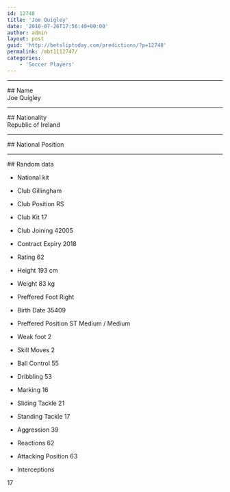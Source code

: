 ```yaml
---
id: 12748
title: 'Joe Quigley'
date: '2010-07-26T17:56:40+00:00'
author: admin
layout: post
guid: 'http://betsliptoday.com/predictions/?p=12748'
permalink: /mbt1112747/
categories:
    - 'Soccer Players'
---
```


- - - - - -

\## Name  
 Joe Quigley

- - - - - -

\## Nationality  
 Republic of Ireland

- - - - - -

\## National Position

- - - - - -

\## Random data

- National kit
- Club
 Gillingham

- Club Position
 RS

- Club Kit
 17

- Club Joining
 42005

- Contract Expiry
 2018

- Rating
 62

- Height
 193 cm

- Weight
 83 kg

- Preffered Foot
 Right

- Birth Date
 35409

- Preffered Position
 ST Medium / Medium

- Weak foot
 2

- Skill Moves
 2

- Ball Control
 55

- Dribbling
 53

- Marking
 16

- Sliding Tackle
 21

- Standing Tackle
 17

- Aggression
 39

- Reactions
 62

- Attacking Position
 63

- Interceptions

 17
